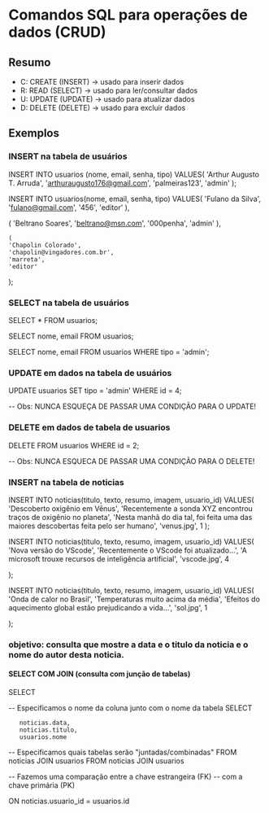 # Comandos SQL para operações de dados (CRUD)

## Resumo 

- C: CREATE (INSERT) -> usado para inserir dados 
- R: READ (SELECT) -> usado para ler/consultar dados
- U: UPDATE (UPDATE) -> usado para atualizar dados
- D: DELETE (DELETE) -> usado para excluir dados

## Exemplos

### INSERT na tabela de usuários

 INSERT INTO usuarios (nome, email, senha, tipo) 
 VALUES(
    'Arthur Augusto T. Arruda',
    'arthuraugusto176@gmail.com',
    'palmeiras123',
    'admin'
 );


 INSERT INTO usuarios(nome, email, senha, tipo)
 VALUES(
    'Fulano da Silva',
    'fulano@gmail.com',
    '456',
    'editor'
 ),
 
  (
    'Beltrano Soares',
    'beltrano@msn.com',
    '000penha',
    'admin'
  ),
  

    (
    'Chapolin Colorado',
    'chapolin@vingadores.com.br',
    'marreta',
    'editor'
   );



### SELECT na tabela de usuários

SELECT * FROM usuarios;

SELECT nome, email FROM usuarios;

SELECT nome, email FROM usuarios WHERE tipo = 'admin'; 


### UPDATE em dados na tabela de usuários

UPDATE usuarios SET tipo = 'admin' WHERE id = 4;

-- Obs: NUNCA ESQUEÇA DE PASSAR UMA CONDIÇÃO PARA O UPDATE!


### DELETE em dados de tabela de usuarios

DELETE FROM usuarios WHERE id = 2;

-- Obs: NUNCA ESQUECA DE PASSAR UMA CONDIÇÃO PARA O DELETE!



### INSERT na tabela de noticias 

INSERT INTO noticias(titulo, texto, resumo, imagem, usuario_id)
VALUES(
    'Descoberto oxigênio em Vênus',
    'Recentemente a sonda XYZ encontrou traços de oxigênio no planeta',
    'Nesta manhã do dia tal, foi feita uma das maiores descobertas feita pelo ser humano',
    'venus.jpg',
    1
);


INSERT INTO noticias(titulo, texto, resumo, imagem, usuario_id)
VALUES(
    'Nova versão do VScode',
    'Recentemente o VScode foi atualizado...',
    'A microsoft trouxe recursos de inteligência artificial',
    'vscode.jpg',
    4
    
);



INSERT INTO noticias(titulo, texto, resumo, imagem, usuario_id)
VALUES(
    'Onda de calor no Brasil',
    'Temperaturas muito acima da média',
    'Efeitos do aquecimento global estão prejudicando a vida...',
    'sol.jpg',
    1
    
);


### objetivo: consulta que mostre a data e o titulo da noticia e o nome do autor desta noticia.

#### SELECT COM JOIN (consulta com junção de tabelas)


SELECT 

-- Especificamos o nome da coluna junto com o nome da tabela SELECT

       noticias.data, 
       noticias.titulo, 
       usuarios.nome

-- Especificamos quais tabelas serão "juntadas/combinadas" FROM noticias JOIN usuarios
FROM noticias JOIN usuarios 


-- Fazemos uma comparação entre a chave estrangeira (FK)
-- com a chave primária (PK)

ON noticias.usuario_id = usuarios.id

